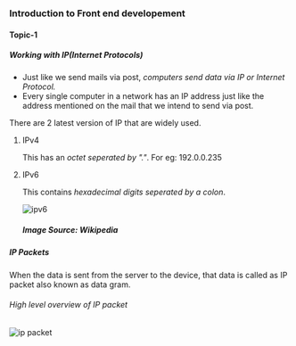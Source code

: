 <h3>Introduction to Front end developement</h3>
<div id="topic1">
  <h4>Topic-1</h4>
  <h5>Working with IP(Internet Protocols)</h5>
  <p>
    <ul>
      <li>Just like we send mails via post, <em>computers send data via IP or Internet Protocol.</em></li>
      <li>Every single computer in a network has an IP address just like the address mentioned on the mail that we intend to send via post.</li>
    </ul>
    There are 2 latest version of IP that are widely used.
    <ol>
      <li>IPv4</li>
      <p>This has an <em>octet seperated by "."</em>. For eg: 192.0.0.235</p>
      <li>IPv6</li>
      <p>This contains <em>hexadecimal digits seperated by a colon</em>.</p>
      <img src="https://user-images.githubusercontent.com/54028832/214232184-e3feffeb-f16f-4ec7-9167-6275bce21aae.png" alt=ipv6 align="center" />
      <h5>Image Source: Wikipedia</h5>
    </ol>
</div>
<div id="topic2">
  <h5>IP Packets</h5>
  <p>When the data is sent from the server to the device, that data is called as IP packet also known as data gram.</p>
  <h6>High level overview of IP packet</h6>
  <img src="" alt="ip packet"/>
</div>
